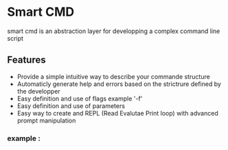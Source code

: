 # Smart CMD
smart cmd is an abstraction layer for developping a complex command line script
## Features
* Provide a simple intuitive way to describe your commande structure
* Automaticly generate help and errors based on the strictrure defined by the developper
* Easy definition and use of flags example '-f'
* Easy definition and use of parameters 
* Easy way to create and REPL (Read Evalutae Print loop) with advanced prompt manipulation 
### example :
```

```
